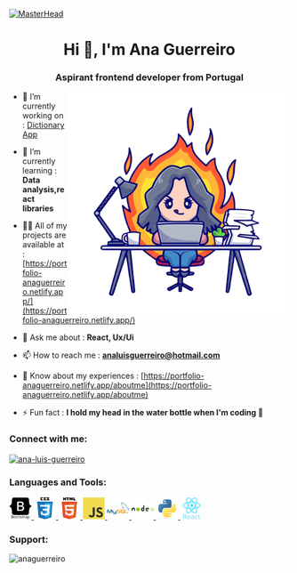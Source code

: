 [![MasterHead](https://i.pinimg.com/originals/58/67/46/586746d60403665746c7d6461799f756.gif)](https://rishavchanda.io)

<h1 align="center">Hi 👋, I'm Ana Guerreiro</h1>
<h3 align="center">Aspirant frontend developer from Portugal</h3>

<img align="right" alt="Coding" width="400" src="./coder-image.png"></img>

- 🔭 I’m currently working on : [Dictionary App](https://dictionary-projectt.netlify.app/)

- 🌱 I’m currently learning : **Data analysis,react libraries**

- 👨‍💻 All of my projects are available at : [https://portfolio-anaguerreiro.netlify.app/](https://portfolio-anaguerreiro.netlify.app/)

- 💬 Ask me about : **React, Ux/Ui**

- 📫 How to reach me : **analuisguerreiro@hotmail.com**

- 📄 Know about my experiences : [https://portfolio-anaguerreiro.netlify.app/aboutme](https://portfolio-anaguerreiro.netlify.app/aboutme)

- ⚡ Fun fact : **I hold my head in the water bottle when I'm coding 🤣**

<h3 align="left">Connect with me:</h3>
<p align="left">
<a href="https://linkedin.com/in/ana-luis-guerreiro" target="blank"><img align="center" src="https://raw.githubusercontent.com/rahuldkjain/github-profile-readme-generator/master/src/images/icons/Social/linked-in-alt.svg" alt="ana-luis-guerreiro" height="30" width="40" /></a>
</p>

<h3 align="left">Languages and Tools:</h3>
<p align="left"> <a href="https://getbootstrap.com" target="_blank" rel="noreferrer"> <img src="https://raw.githubusercontent.com/devicons/devicon/master/icons/bootstrap/bootstrap-plain-wordmark.svg" alt="bootstrap" width="40" height="40"/> </a> <a href="https://www.w3schools.com/css/" target="_blank" rel="noreferrer"> <img src="https://raw.githubusercontent.com/devicons/devicon/master/icons/css3/css3-original-wordmark.svg" alt="css3" width="40" height="40"/> </a> <a href="https://www.w3.org/html/" target="_blank" rel="noreferrer"> <img src="https://raw.githubusercontent.com/devicons/devicon/master/icons/html5/html5-original-wordmark.svg" alt="html5" width="40" height="40"/> </a> <a href="https://developer.mozilla.org/en-US/docs/Web/JavaScript" target="_blank" rel="noreferrer"> <img src="https://raw.githubusercontent.com/devicons/devicon/master/icons/javascript/javascript-original.svg" alt="javascript" width="40" height="40"/> </a> <a href="https://www.mysql.com/" target="_blank" rel="noreferrer"> <img src="https://raw.githubusercontent.com/devicons/devicon/master/icons/mysql/mysql-original-wordmark.svg" alt="mysql" width="40" height="40"/> </a> <a href="https://nodejs.org" target="_blank" rel="noreferrer"> <img src="https://raw.githubusercontent.com/devicons/devicon/master/icons/nodejs/nodejs-original-wordmark.svg" alt="nodejs" width="40" height="40"/> </a> <a href="https://www.python.org" target="_blank" rel="noreferrer"> <img src="https://raw.githubusercontent.com/devicons/devicon/master/icons/python/python-original.svg" alt="python" width="40" height="40"/> </a> <a href="https://reactjs.org/" target="_blank" rel="noreferrer"> <img src="https://raw.githubusercontent.com/devicons/devicon/master/icons/react/react-original-wordmark.svg" alt="react" width="40" height="40"/> </a> </p>

<h3 align="left">Support:</h3>
<p><a href="https://ko-fi.com/anaguerreiro"> <img align="left" src="https://cdn.ko-fi.com/cdn/kofi3.png?v=3" height="50" width="210" alt="anaguerreiro" /></a></p><br><br>
